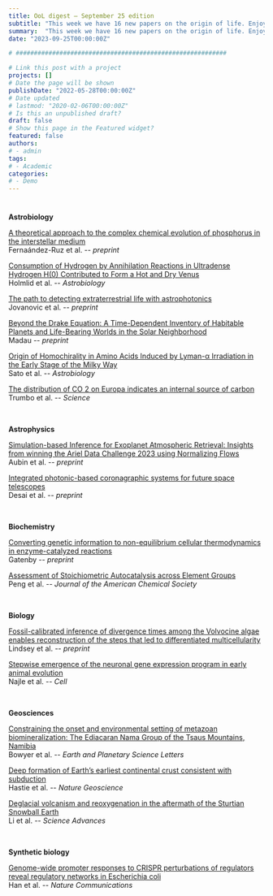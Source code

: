 ```yaml
---
title: OoL digest — September 25 edition
subtitle: "This week we have 16 new papers on the origin of life. Enjoy!"
summary:  "This week we have 16 new papers on the origin of life. Enjoy!"
date: "2023-09-25T00:00:00Z"

# ##########################################################

# Link this post with a project
projects: []
# Date the page will be shown
publishDate: "2022-05-28T00:00:00Z"
# Date updated
# lastmod: "2020-02-06T00:00:00Z"
# Is this an unpublished draft?
draft: false
# Show this page in the Featured widget?
featured: false
authors:
# - admin
tags:
# - Academic
categories:
# - Demo
---
```


# ##########################################################

**Astrobiology**

[A theoretical approach to the complex chemical evolution of phosphorus in the interstellar medium](https://doi.org/10.48550/arXiv.2309.08293) <br> Fernaández-Ruz et al. -- *preprint*

[Consumption of Hydrogen by Annihilation Reactions in Ultradense Hydrogen H(0) Contributed to Form a Hot and Dry Venus](https://doi.org/10.1089/ast.2022.0131) <br> Holmlid et al. -- *Astrobiology*

[The path to detecting extraterrestrial life with astrophotonics](https://doi.org/10.48550/arXiv.2309.08732) <br> Jovanovic et al. -- *preprint*

[Beyond the Drake Equation: A Time-Dependent Inventory of Habitable Planets and Life-Bearing Worlds in the Solar Neighborhood](https://doi.org/10.48550/arXiv.2309.11927) <br> Madau -- *preprint*

[Origin of Homochirality in Amino Acids Induced by Lyman-α Irradiation in the Early Stage of the Milky Way](https://doi.org/10.1089/ast.2022.0140) <br> Sato et al. -- *Astrobiology*

[The distribution of CO 2 on Europa indicates an internal source of carbon](https://doi.org/10.1126/science.adg4155) <br> Trumbo et al. -- *Science*

<br>

**Astrophysics**

[Simulation-based Inference for Exoplanet Atmospheric Retrieval: Insights from winning the Ariel Data Challenge 2023 using Normalizing Flows](https://doi.org/10.48550/arXiv.2309.09337) <br> Aubin et al. -- *preprint*

[Integrated photonic-based coronagraphic systems for future space telescopes](https://doi.org/10.48550/arXiv.2309.04925) <br> Desai et al. -- *preprint*

<br>

**Biochemistry**

[Converting genetic information to non-equilibrium cellular thermodynamics in enzyme-catalyzed reactions](https://doi.org/10.1101/2023.09.15.557926) <br> Gatenby -- *preprint*

[Assessment of Stoichiometric Autocatalysis across Element Groups](https://doi.org/10.1021/jacs.3c07041) <br> Peng et al. -- *Journal of the American Chemical Society*

<br>

**Biology**

[Fossil-calibrated inference of divergence times among the Volvocine algae enables reconstruction of the steps that led to differentiated multicellularity](https://doi.org/10.1101/2023.09.19.558489) <br> Lindsey et al. -- *preprint*

[Stepwise emergence of the neuronal gene expression program in early animal evolution](https://doi.org/10.1016/j.cell.2023.08.027) <br> Najle et al. -- *Cell*

<br>

**Geosciences**

[Constraining the onset and environmental setting of metazoan biomineralization: The Ediacaran Nama Group of the Tsaus Mountains, Namibia](https://doi.org/10.1016/j.epsl.2023.118336) <br> Bowyer et al. -- *Earth and Planetary Science Letters*

[Deep formation of Earth’s earliest continental crust consistent with subduction](https://doi.org/10.1038/s41561-023-01249-5) <br> Hastie et al. -- *Nature Geoscience*

[Deglacial volcanism and reoxygenation in the aftermath of the Sturtian Snowball Earth](https://doi.org/10.1126/sciadv.adh9502) <br> Li et al. -- *Science Advances*

<br>

**Synthetic biology**

[Genome-wide promoter responses to CRISPR perturbations of regulators reveal regulatory networks in Escherichia coli](https://doi.org/10.1038/s41467-023-41572-4) <br> Han et al. -- *Nature Communications*

